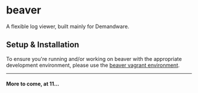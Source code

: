 beaver
======
A flexible log viewer, built mainly for Demandware.


Setup & Installation
--------------------
To ensure you're running and/or working on beaver with the appropriate development environment, 
please use the [beaver vagrant environment](https://github.com/BeSublime/beaver-vagrant).

---
#### More to come, at 11...